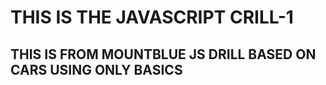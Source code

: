 # THIS IS THE JAVASCRIPT CRILL-1

## THIS IS FROM MOUNTBLUE JS DRILL BASED ON CARS USING ONLY BASICS
